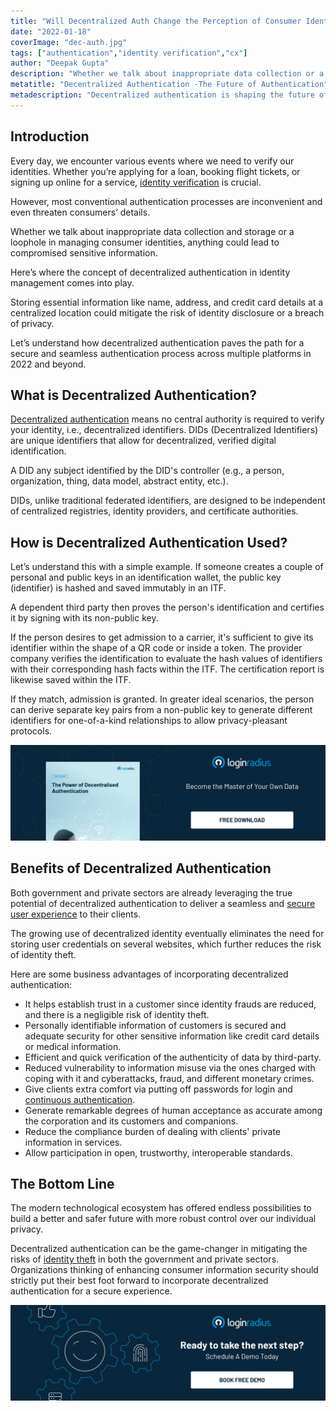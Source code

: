 ```yaml
---
title: "Will Decentralized Auth Change the Perception of Consumer Identities in 2022?"
date: "2022-01-18"
coverImage: "dec-auth.jpg"
tags: ["authentication","identity verification","cx"]
author: "Deepak Gupta"
description: "Whether we talk about inappropriate data collection or a loophole in managing consumer identities, anything could lead to compromised sensitive information. Here’s where the concept of decentralized authentication in identity management comes into play."
metatitle: "Decentralized Authentication -The Future of Authentication"
metadescription: "Decentralized authentication is shaping the future of securing consumer identities. Here’s how decentralized authentication benefits diverse businesses."
---
```


## Introduction

Every day, we encounter various events where we need to verify our identities. Whether you’re applying for a loan, booking flight tickets, or signing up online for a service, [identity verification](https://www.loginradius.com/blog/identity/what-is-identity-verification/) is crucial. 

However, most conventional authentication processes are inconvenient and even threaten consumers’ details. 

Whether we talk about inappropriate data collection and storage or a loophole in managing consumer identities, anything could lead to compromised sensitive information. 

Here’s where the concept of decentralized authentication in identity management comes into play. 

Storing essential information like name, address, and credit card details at a centralized location could mitigate the risk of identity disclosure or a breach of privacy. 

Let’s understand how decentralized authentication paves the path for a secure and seamless authentication process across multiple platforms in 2022 and beyond. 


## What is Decentralized Authentication? 

[Decentralized authentication](https://www.loginradius.com/blog/identity/what-is-decentralized-authentication/) means no central authority is required to verify your identity, i.e., decentralized identifiers. DIDs (Decentralized Identifiers) are unique identifiers that allow for decentralized, verified digital identification. 

A DID any subject identified by the DID's controller (e.g., a person, organization, thing, data model, abstract entity, etc.).

DIDs, unlike traditional federated identifiers, are designed to be independent of centralized registries, identity providers, and certificate authorities.


## How is Decentralized Authentication Used? 

Let’s understand this with a simple example. If someone creates a couple of personal and public keys in an identification wallet, the public key (identifier) is hashed and saved immutably in an ITF. 

A dependent third party then proves the person's identification and certifies it by signing with its non-public key.

If the person desires to get admission to a carrier, it's sufficient to give its identifier within the shape of a QR code or inside a token. The provider company verifies the identification to evaluate the hash values of identifiers with their corresponding hash facts within the ITF. The certification report is likewise saved within the ITF.

If they match, admission is granted. In greater ideal scenarios, the person can derive separate key pairs from a non-public key to generate different identifiers for one-of-a-kind relationships to allow privacy-pleasant protocols.

[![WP-decentralized-auth](WP-decentralized-auth.png)](https://www.loginradius.com/resource/decentralized-authentication/)


## Benefits of Decentralized Authentication

Both government and private sectors are already leveraging the true potential of decentralized authentication to deliver a seamless and [secure user experience](https://www.loginradius.com/blog/identity/balancing-security-cx/) to their clients. 

The growing use of decentralized identity eventually eliminates the need for storing user credentials on several websites, which further reduces the risk of identity theft. 

Here are some business advantages of incorporating decentralized authentication: 



* It helps establish trust in a customer since identity frauds are reduced, and there is a negligible risk of identity theft. 
* Personally identifiable information of customers is secured and adequate security for other sensitive information like credit card details or medical information. 
* Efficient and quick verification of the authenticity of data by third-party. 
* Reduced vulnerability to information misuse via the ones charged with coping with it and cyberattacks, fraud, and different monetary crimes.
* Give clients extra comfort via putting off passwords for login and [continuous authentication](https://www.loginradius.com/blog/identity/continuous-authentication/).
* Generate remarkable degrees of human acceptance as accurate among the corporation and its customers and companions.
* Reduce the compliance burden of dealing with clients' private information in services.
* Allow participation in open, trustworthy, interoperable standards.


## The Bottom Line

The modern technological ecosystem has offered endless possibilities to build a better and safer future with more robust control over our individual privacy. 

Decentralized authentication can be the game-changer in mitigating the risks of [identity theft](https://www.loginradius.com/blog/identity/identity-theft-frauds/) in both the government and private sectors.  Organizations thinking of enhancing consumer information security should strictly put their best foot forward to incorporate decentralized authentication for a secure experience. 


[![book-a-demo-loginradius](../../assets/book-a-demo-loginradius.png)](https://www.loginradius.com/book-a-demo/)
